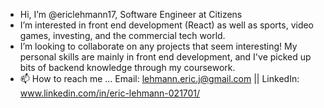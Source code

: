 - Hi, I’m @ericlehmann17, Software Engineer at Citizens
- I’m interested in front end development (React) as well as sports, video games, investing, and the commercial tech world. 
- I’m looking to collaborate on any projects that seem interesting! My personal skills are mainly in front end development, and I've picked up bits of backend knowledge through my coursework. 
- 📫 How to reach me ... Email: lehmann.eric.j@gmail.com || LinkedIn: www.linkedin.com/in/eric-lehmann-021701/

